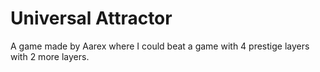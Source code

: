 # Universal Attractor
A game made by Aarex where I could beat a game with 4 prestige layers with 2 more layers.